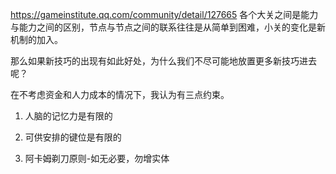 https://gameinstitute.qq.com/community/detail/127665
各个大关之间是能力与能力之间的区别，节点与节点之间的联系往往是从简单到困难，小关的变化是新机制的加入。

那么如果新技巧的出现有如此好处，为什么我们不尽可能地放置更多新技巧进去呢？

在不考虑资金和人力成本的情况下，我认为有三点约束。

1. 人脑的记忆力是有限的

2. 可供安排的键位是有限的

3. 阿卡姆剃刀原则-如无必要，勿增实体